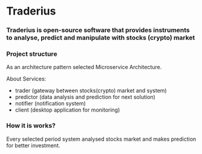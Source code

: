 # Traderius
### Traderius is open-source software that provides instruments to analyse, predict and manipulate with stocks (crypto) market

### Project structure
As an architecture pattern selected Microservice Architecture.  

About Services:  

- trader (gateway between stocks(crypto) market and system)  
- predictor (data analysis and prediction for next solution)  
- notifier (notification system)  
- client (desktop application for monitoring)  

### How it is works?
Every selected period system analysed stocks market and makes prediction for better investment. 
